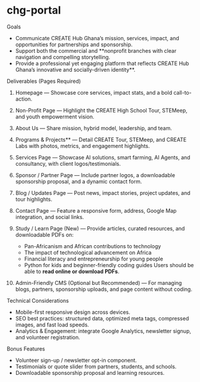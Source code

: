 # chg-portal



Goals

* Communicate CREATE Hub Ghana’s mission, services, impact, and opportunities for partnerships and sponsorship.
* Support both the commercial and **nonprofit branches with clear navigation and compelling storytelling.
* Provide a professional yet engaging platform that reflects CREATE Hub Ghana’s innovative and socially-driven identity**.

Deliverables (Pages Required)

1. Homepage — Showcase core services, impact stats, and a bold call-to-action.
2. Non-Profit Page — Highlight the CREATE High School Tour, STEMeep, and youth empowerment vision.
3. About Us — Share mission, hybrid model, leadership, and team.
4. Programs & Projects** — Detail CREATE Tour, STEMeep, and CREATE Labs with photos, metrics, and engagement highlights.
5. Services Page — Showcase AI solutions, smart farming, AI Agents, and consultancy, with client logos/testimonials.
6. Sponsor / Partner Page — Include partner logos, a downloadable sponsorship proposal, and a dynamic contact form.
7. Blog / Updates Page — Post news, impact stories, project updates, and tour highlights.
8. Contact Page — Feature a responsive form, address, Google Map integration, and social links.
9. Study / Learn Page (New) — Provide articles, curated resources, and downloadable PDFs on:

   * Pan-Africanism and African contributions to technology
   * The impact of technological advancement on Africa
   * Financial literacy and entrepreneurship for young people
   * Python for kids and beginner-friendly coding guides
     Users should be able to **read online or download PDFs**.
10. Admin-Friendly CMS (Optional but Recommended) — For managing blogs, partners, sponsorship uploads, and page content without coding.


Technical Considerations

* Mobile-first responsive design across devices.
* SEO best practices: structured data, optimized meta tags, compressed images, and fast load speeds.
* Analytics & Engagement: integrate Google Analytics, newsletter signup, and volunteer registration.

Bonus Features

* Volunteer sign-up / newsletter opt-in component.
* Testimonials or quote slider from partners, students, and schools.
* Downloadable sponsorship proposal and learning resources.


